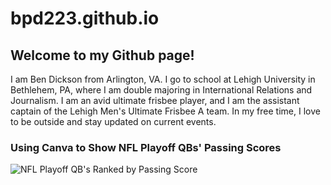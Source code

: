 # bpd223.github.io

## Welcome to my Github page!
I am Ben Dickson from Arlington, VA. I go to school at Lehigh University in Bethlehem, PA, where I am double majoring in International Relations and Journalism. I am an avid ultimate frisbee player, and I am the assistant captain of the Lehigh Men's Ultimate Frisbee A team. In my free time, I love to be outside and stay updated on current events.

### Using Canva to Show NFL Playoff QBs' Passing Scores
![NFL Playoff QB's Ranked by Passing Score](https://bpd223.github.io/nflqb.png)
